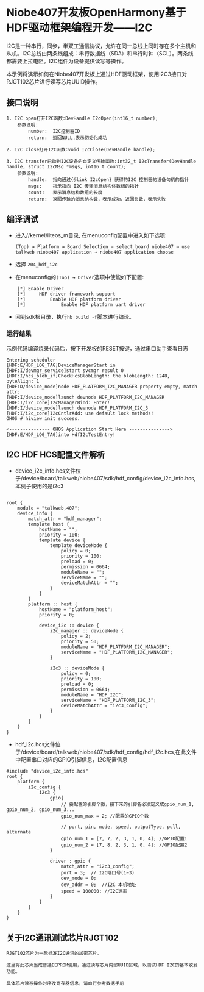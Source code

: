 # Niobe407开发板OpenHarmony基于HDF驱动框架编程开发——I2C

I2C是一种串行，同步，半双工通信协议，允许在同一总线上同时存在多个主机和从机。I2C总线由两条线组成：串行数据线（SDA）和串行时钟（SCL）。两条线都需要上拉电阻。I2C组件为设备提供读写等操作。

本示例将演示如何在Niobe407开发板上通过HDF驱动框架，使用I2C3接口对RJGT102芯片进行读写芯片UUID操作。

## 接口说明

```
1. I2C open打开I2C函数:DevHandle I2cOpen(int16_t number);
    参数说明: 
        number:  I2C控制器ID
        return:  返回NULL,表示初始化成功

2. I2C close打开I2C函数:void I2cClose(DevHandle handle);

3. I2C transfer启动到I2C设备的自定义传输函数:int32_t I2cTransfer(DevHandle handle, struct I2cMsg *msgs, int16_t count);
    参数说明: 
        handle:  指向通过{@link I2cOpen} 获得的I2C 控制器的设备句柄的指针
        msgs:    指示指向 I2C 传输消息结构体数组的指针
        count:   表示消息结构数组的长度
        return:  返回传输的消息结构数，表示成功，返回负数，表示失败
```

## 编译调试
- 进入//kernel/liteos_m目录, 在menuconfig配置中进入如下选项:

     `(Top) → Platform → Board Selection → select board niobe407 → use talkweb niobe407 application → niobe407 application choose`

- 选择 `204_hdf_i2c`

- 在menuconfig的`(Top) → Driver`选项中使能如下配置:

```
    [*] Enable Driver
    [*]     HDF driver framework support
    [*]         Enable HDF platform driver
    [*]             Enable HDF platform uart driver
```
- 回到sdk根目录，执行`hb build -f`脚本进行编译。

### 运行结果

示例代码编译烧录代码后，按下开发板的RESET按键，通过串口助手查看日志
```
Entering scheduler
[HDF:E/HDF_LOG_TAG]DeviceManagerStart in
[HDF:I/devmgr_service]start svcmgr result 0
[HDF:I/hcs_blob_if]CheckHcsBlobLength: the blobLength: 1248, byteAlign: 1
[HDF:D/device_node]node HDF_PLATFORM_I2C_MANAGER property empty, match attr: 
[HDF:I/device_node]launch devnode HDF_PLATFORM_I2C_MANAGER
[HDF:I/i2c_core]I2cManagerBind: Enter!
[HDF:I/device_node]launch devnode HDF_PLATFORM_I2C_3
[HDF:I/i2c_core]I2cCntlrAdd: use default lock methods!
OHOS # hiview init success.

<--------------- OHOS Application Start Here --------------->
[HDF:E/HDF_LOG_TAG]into HdfI2cTestEntry!

```
## I2C HDF HCS配置文件解析
- device_i2c_info.hcs文件位于/device/board/talkweb/niobe407/sdk/hdf_config/device_i2c_info.hcs,本例子使用的是i2c3
```

root {
    module = "talkweb,407"; 
    device_info {
        match_attr = "hdf_manager";
        template host {
            hostName = "";
            priority = 100;
            template device {
                template deviceNode {
                    policy = 0;
                    priority = 100;
                    preload = 0;
                    permission = 0664;
                    moduleName = "";
                    serviceName = "";
                    deviceMatchAttr = "";
                }
            }
        }
        platform :: host {
            hostName = "platform_host";
            priority = 0;

            device_i2c :: device {
                i2c_manager :: deviceNode {
                    policy = 2;
                    priority = 50;
                    moduleName = "HDF_PLATFORM_I2C_MANAGER";
                    serviceName = "HDF_PLATFORM_I2C_MANAGER";
                } 

                i2c3 :: deviceNode {      
                    policy = 0;             
                    priority = 100;        
                    preload = 0;           
                    permission = 0664;     
                    moduleName = "HDF_I2C";
                    serviceName = "HDF_PLATFORM_I2C_3";   
                    deviceMatchAttr = "i2c3_config";
                }                
            }            
        }
    }
}
```

- hdf_i2c.hcs文件位于/device/board/talkweb/niobe407/sdk/hdf_config/hdf_i2c.hcs,在此文件中配置串口对应的GPIO引脚信息，I2C配置信息
```
#include "device_i2c_info.hcs"
root {
    platform {
        i2c_config {
            i2c3 {
                gpio{
                    // 要配置的引脚个数，接下来的引脚名必须定义成gpio_num_1, gpio_num_2, gpio_num_3...
                    gpio_num_max = 2; //配置的GPIO个数

                    // port, pin, mode, speed, outputType, pull, alternate
                    gpio_num_1 = [7, 7, 2, 3, 1, 0, 4]; //GPIO配置1
                    gpio_num_2 = [7, 8, 2, 3, 1, 0, 4]; //GPIO配置2                
                }

                driver : gpio {
                    match_attr = "i2c3_config"; 
                    port = 3;  // I2C端口号(1~3)
                    dev_mode = 0; 
                    dev_addr = 0;  //I2C 本机地址
                    speed = 100000; //I2C速率
                }
            }        
        }       
    }
}
```

## 关于I2C通讯测试芯片RJGT102

    RJGT102芯片为一款标准I2C通讯的加密芯片。

    这里将此芯片当成普通EEPROM使用，通过读写芯片内部UUID区域，以测试HDF I2C的基本收发功能。

    具体芯片读写操作时序及寄存器信息，请自行参考数据手册
